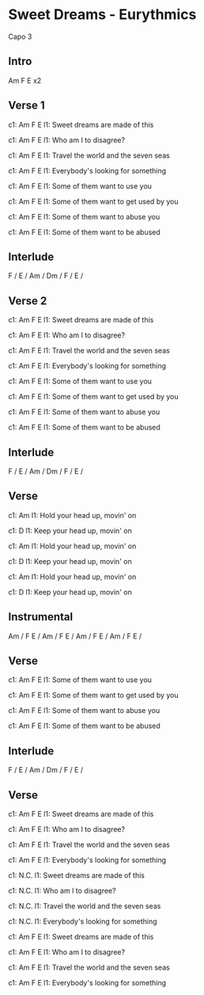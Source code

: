 ---
---

# Sweet Dreams - Eurythmics

Capo 3
 
## Intro
Am  F  E x2
 
## Verse 1
 
c1: Am           F           E
l1: Sweet dreams are made of this

c1: Am           F     E
l1: Who am I to disagree?

c1: Am                        F     E
l1: Travel the world and the seven seas

c1: Am           F           E
l1: Everybody's looking for something

c1: Am              F      E
l1: Some of them want to use you

c1: Am                      F         E
l1: Some of them want to get used by you

c1: Am                   F       E
l1: Some of them want to abuse you

c1: Am                  F       E
l1: Some of them want to be abused

## Interlude
 
F / E / Am / Dm / F / E /
 
 
## Verse 2
 
c1: Am           F           E
l1: Sweet dreams are made of this

c1: Am           F     E
l1: Who am I to disagree?

c1: Am                        F     E
l1: Travel the world and the seven seas

c1: Am           F           E
l1: Everybody's looking for something

c1: Am              F      E
l1: Some of them want to use you

c1: Am                      F         E
l1: Some of them want to get used by you

c1: Am                   F       E
l1: Some of them want to abuse you

c1: Am                  F       E
l1: Some of them want to be abused

## Interlude
 
F / E / Am / Dm / F / E /
 
 
## Verse
 
c1: Am
l1: Hold your head up, movin' on

c1: D
l1: Keep your head up, movin' on

c1: Am
l1: Hold your head up, movin' on

c1: D
l1: Keep your head up, movin' on

c1: Am
l1: Hold your head up, movin' on

c1: D
l1: Keep your head up, movin' on

## Instrumental
 
Am / F  E /
Am / F  E /
Am / F  E /
Am / F  E /
 
 
## Verse
 
c1: Am              F      E
l1: Some of them want to use you

c1: Am                      F         E
l1: Some of them want to get used by you

c1: Am                   F       E
l1: Some of them want to abuse you

c1: Am                  F       E
l1: Some of them want to be abused

## Interlude
 
F / E / Am / Dm / F / E /
 
 
## Verse
 
c1: Am           F           E
l1: Sweet dreams are made of this

c1: Am           F     E
l1: Who am I to disagree?

c1: Am                        F     E
l1: Travel the world and the seven seas

c1: Am           F           E
l1: Everybody's looking for something

c1: N.C.
l1: Sweet dreams are made of this

c1: N.C.
l1: Who am I to disagree?

c1: N.C.
l1: Travel the world and the seven seas

c1: N.C.
l1: Everybody's looking for something

c1: Am           F           E
l1: Sweet dreams are made of this

c1: Am           F     E
l1: Who am I to disagree?

c1: Am                        F     E
l1: Travel the world and the seven seas

c1: Am           F           E
l1: Everybody's looking for something